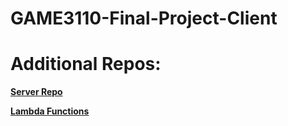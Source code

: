# GAME3110-Final-Project-Client

# Additional Repos:

[**Server Repo**](https://github.com/SonTM89/GAME3110-Final-Project-Server)

[**Lambda Functions**](https://github.com/RavenBP/GAME3110-Final-Project-Lambda-Functions)
